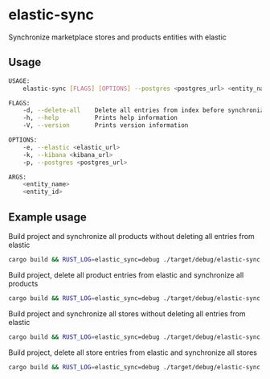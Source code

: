 # elastic-sync
Synchronize marketplace stores and products entities with elastic

## Usage
```bash
USAGE:
    elastic-sync [FLAGS] [OPTIONS] --postgres <postgres_url> <entity_name> [entity_id]

FLAGS:
    -d, --delete-all    Delete all entries from index before synchronization
    -h, --help          Prints help information
    -V, --version       Prints version information

OPTIONS:
    -e, --elastic <elastic_url>      
    -k, --kibana <kibana_url>        
    -p, --postgres <postgres_url>    

ARGS:
    <entity_name>    
    <entity_id> 
```

## Example usage

Build project and synchronize all products without deleting all entries from elastic
```bash
cargo build && RUST_LOG=elastic_sync=debug ./target/debug/elastic-sync --postgres "postgresql://stores:stores@100.71.27.96/stores" --elastic "http://100.66.28.123:9200" products
```

Build project, delete all product entries from elastic and synchronize all products
```bash
cargo build && RUST_LOG=elastic_sync=debug ./target/debug/elastic-sync --postgres "postgresql://stores:stores@100.71.27.96/stores" --elastic "http://100.66.28.123:9200" --delete-all products
```

Build project and synchronize all stores without deleting all entries from elastic
```bash
cargo build && RUST_LOG=elastic_sync=debug ./target/debug/elastic-sync --postgres "postgresql://stores:stores@100.71.27.96/stores" --elastic "http://100.66.28.123:9200" stores
```

Build project, delete all store entries from elastic and synchronize all stores
```bash
cargo build && RUST_LOG=elastic_sync=debug ./target/debug/elastic-sync --postgres "postgresql://stores:stores@100.71.27.96/stores" --elastic "http://100.66.28.123:9200" --delete-all stores
```
